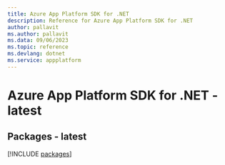 ```yaml
---
title: Azure App Platform SDK for .NET
description: Reference for Azure App Platform SDK for .NET
author: pallavit
ms.author: pallavit
ms.data: 09/06/2023
ms.topic: reference
ms.devlang: dotnet
ms.service: appplatform
---
```

# Azure App Platform SDK for .NET - latest
## Packages - latest
[!INCLUDE [packages](app-platform-index.md)]